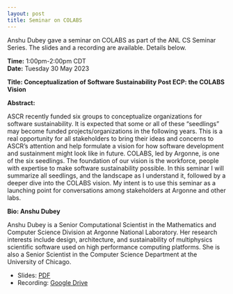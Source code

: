 ```yaml
---
layout: post
title: Seminar on COLABS
---
```


Anshu Dubey gave a seminar on COLABS as part of the ANL CS Seminar Series. The slides and a recording are available.  Details below.

**Time:** 1:00pm-2:00pm CDT<br> 
**Date:** Tuesday 30 May 2023

<!-- No longer relevant
**Zoom link:** contact [David Bernholdt](mailto:bernholdtde@ornl.gov?subject=COLABS seminar Zoom link)
-->

**Title: Conceptualization of Software Sustainability Post ECP: the COLABS Vision**

**Abstract:** 

ASCR recently funded six groups to conceptualize organizations for software sustainability. It is expected that some or all of these “seedlings” may become funded projects/organizations in the following years. This is a real opportunity for all stakeholders to bring their ideas and concerns to ASCR’s attention and help formulate a vision for how software development and sustainment might look like in future. COLABS, led by Argonne, is one of the six seedlings. The foundation of our vision is the workforce, people with expertise to make software sustainability possible. In this seminar I will summarize all seedlings, and the landscape as I understand it, followed by a deeper dive into the COLABS vision. My intent is to use this seminar as a launching point for conversations among stakeholders at Argonne and other labs.

**Bio: Anshu Dubey**

Anshu Dubey is a Senior Computational Scientist in the Mathematics and Computer Science Division at Argonne National Laboratory. Her research interests include design, architecture, and sustainability of multiphysics scientific software used on high performance computing platforms. She is also a Senior Scientist in the Computer Science Department at the University of Chicago. 

* Slides: [PDF](/assets/documents/2023-05-30-CS_COLABS.pdf)
* Recording: [Google Drive](https://drive.google.com/file/d/1X6xf2A599j66kw2-g8-tzQJ_PXr2rJPl/view?usp=drive_link)
